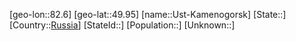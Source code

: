 ﻿---
location: [49.95,82.6]
type: City
tags:
- geo/City


SpocWebEntityId: 35134
isDeleted: false
confidential: public

---
[geo-lon::82.6]
[geo-lat::49.95]
[name::Ust-Kamenogorsk]
[State::]
[Country::[Russia](geo/Continent/Europe/Russia.md)]
[StateId::]
[Population::]
[Unknown::]

